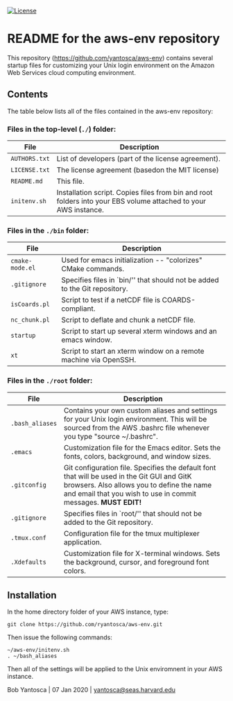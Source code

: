 [![License](https://img.shields.io/badge/License-MIT-blue.svg)](https://github.com/yantosca/aws-env/blob/master/LICENSE.txt)

# README for the aws-env repository

This repository (https://github.com/yantosca/aws-env) contains several startup files for customizing your Unix login environment on the Amazon Web Services cloud computing environment.

## Contents
The table below lists all of the files contained in the aws-env repository:

### Files in the top-level (```./```) folder:

|File | Description|
|-------|------|
|`AUTHORS.txt` |List of developers (part of the license agreement).| 
|`LICENSE.txt`|The license agreement (basedon the MIT license)
|`README.md`|This file.|
|`initenv.sh`|Installation script.  Copies files from bin and root folders into your EBS volume attached to your AWS instance.|

### Files in the ```./bin``` folder:

|File|Description|
|---|---|
|`cmake-mode.el`|Used for emacs initialization -- "colorizes" CMake commands.|
|`.gitignore`|Specifies files in `bin/'' that should not be added to the Git repository.|
|`isCoards.pl`|Script to test if a netCDF file is COARDS-compliant.|
|`nc_chunk.pl`|Script to deflate and chunk a netCDF file.|
|`startup`|Script to start up several xterm windows and an emacs window.|
|`xt`|Script to start an xterm window on a remote machine via OpenSSH.|

### Files in the ```./root``` folder:

|File|Description|
|---|---|
|`.bash_aliases` |Contains your own custom aliases and settings for your Unix login environment.  This will be sourced from the AWS .bashrc file whenever you type "source ~/.bashrc".|
|`.emacs`|Customization file for the Emacs editor.  Sets the fonts, colors, background, and window sizes.|
|`.gitconfig`|Git configuration file.  Specifies the default font that will be used in the Git GUI and GitK browsers.  Also allows you to define the name and email that you wish to use in commit messages. __MUST EDIT!__
|`.gitignore`|Specifies files in `root/'' that should not be added to the Git repository.|
|`.tmux.conf`|Configuration file for the tmux multiplexer application.|
|`.Xdefaults`|Customization file for X-terminal windows.  Sets the background, cursor, and foreground font colors.|

## Installation

In the home directory folder of your AWS instance, type:

```  
git clone https://github.com/ryantosca/aws-env.git
```
Then issue the following commands:
```
~/aws-env/initenv.sh
. ~/bash_aliases
``` 
Then all of the settings will be applied to the Unix enviromnent in your AWS instance.

Bob Yantosca | 07 Jan 2020 | yantosca@seas.harvard.edu
